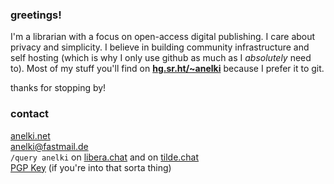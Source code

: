 ### greetings!

I'm a librarian with a focus on open-access digital publishing. I care about privacy and simplicity. I believe in building community infrastructure and self hosting (which is why I only use github as much as I *absolutely* need to). Most of my stuff you'll find on **[hg.sr.ht/~anelki](https://hg.sr.ht/~anelki/)** because I prefer it to git.

thanks for stopping by!

### contact

[anelki.net](https://anelki.net) \
anelki@fastmail.de \
`/query anelki` on [libera.chat](https://libera.chat) and on [tilde.chat](https://tilde.chat)\
[PGP Key](https://keys.openpgp.org/search?q=anelki%40fastmail.de) (if you're into that sorta thing)
